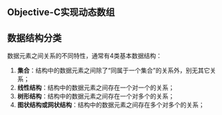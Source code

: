 ## Objective-C实现动态数组

## 数据结构分类

数据元素之间关系的不同特性，通常有4类基本数据结构：

1. **集合**：结构中的数据元素之间除了“同属于一个集合”的关系外，别无其它关系；
2. **线性结构**：结构中的数据元素之间存在一个对一个的关系；
3. **树形结构**：结构中的数据元素之间存在一个对多个的关系；
4. **图状结构或网状结构**：结构中的数据元素之间存在多个对多个的关系；






